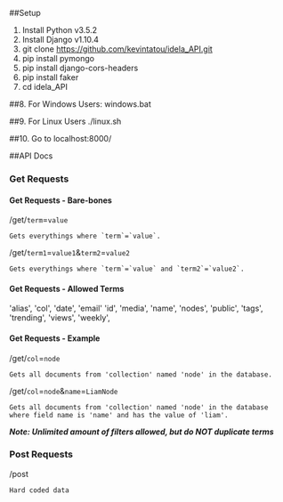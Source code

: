 ##Setup
1. Install Python v3.5.2
3. Install Django v1.10.4
4. git clone https://github.com/kevintatou/idela_API.git
5. pip install pymongo
6. pip install django-cors-headers
7. pip install faker
7. cd idela_API

##8. For Windows Users:
windows.bat

##9. For Linux Users
./linux.sh

##10. Go to localhost:8000/

##API Docs
### Get Requests
#### Get Requests - Bare-bones
/get/`term`=`value` 
```
Gets everythings where `term`=`value`.
```
/get/`term1`=`value1`&`term2`=`value2`
```
Gets everythings where `term`=`value` and `term2`=`value2`.
```
#### Get Requests - Allowed Terms
'alias',
'col',
'date',
'email'
'id',
'media',
'name',
'nodes',
'public',
'tags',
'trending',
'views',
'weekly',
#### Get Requests - Example
/get/`col`=`node`
```
Gets all documents from 'collection' named 'node' in the database.
```
/get/`col`=`node`&`name`=`LiamNode`
```
Gets all documents from 'collection' named 'node' in the database 
where field name is 'name' and has the value of 'liam'.
```
***Note: Unlimited amount of filters allowed, but do NOT duplicate terms***
### Post Requests
/post
```
Hard coded data 
```

